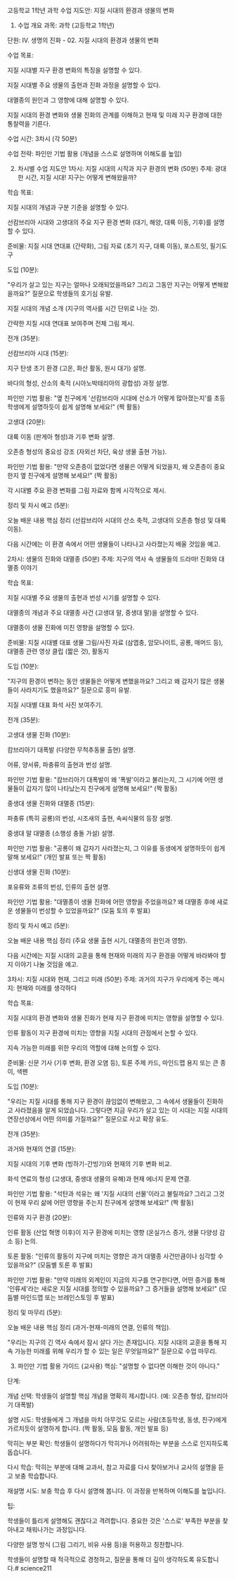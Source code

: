 고등학교 1학년 과학 수업 지도안: 지질 시대의 환경과 생물의 변화
1. 수업 개요
과목: 과학 (고등학교 1학년)

단원: IV. 생명의 진화 - 02. 지질 시대의 환경과 생물의 변화

수업 목표:

지질 시대별 지구 환경 변화의 특징을 설명할 수 있다.

지질 시대별 주요 생물의 출현과 진화 과정을 설명할 수 있다.

대멸종의 원인과 그 영향에 대해 설명할 수 있다.

지질 시대의 환경 변화와 생물 진화의 관계를 이해하고 현재 및 미래 지구 환경에 대한 통찰력을 기른다.

수업 시간: 3차시 (각 50분)

수업 전략: 파인만 기법 활용 (개념을 스스로 설명하며 이해도를 높임)

2. 차시별 수업 지도안
1차시: 지질 시대의 시작과 지구 환경의 변화 (50분)
주제: 광대한 시간, 지질 시대! 지구는 어떻게 변해왔을까?

학습 목표:

지질 시대의 개념과 구분 기준을 설명할 수 있다.

선캄브리아 시대와 고생대의 주요 지구 환경 변화 (대기, 해양, 대륙 이동, 기후)를 설명할 수 있다.

준비물: 지질 시대 연대표 (간략화), 그림 자료 (초기 지구, 대륙 이동), 포스트잇, 필기도구

도입 (10분):

"우리가 살고 있는 지구는 얼마나 오래되었을까요? 그리고 그동안 지구는 어떻게 변해왔을까요?" 질문으로 학생들의 호기심 유발.

지질 시대의 개념 소개 (지구의 역사를 시간 단위로 나눈 것).

간략한 지질 시대 연대표 보여주며 전체 그림 제시.

전개 (35분):

선캄브리아 시대 (15분):

지구 탄생 초기 환경 (고온, 화산 활동, 원시 대기) 설명.

바다의 형성, 산소의 축적 (시아노박테리아의 광합성) 과정 설명.

파인만 기법 활용: "옆 친구에게 '선캄브리아 시대에 산소가 어떻게 많아졌는지'를 초등학생에게 설명하듯이 쉽게 설명해 보세요!" (짝 활동)

고생대 (20분):

대륙 이동 (판게아 형성)과 기후 변화 설명.

오존층 형성의 중요성 강조 (자외선 차단, 육상 생물 출현 가능).

파인만 기법 활용: "만약 오존층이 없었다면 생물은 어떻게 되었을지, 왜 오존층이 중요한지 옆 친구에게 설명해 보세요!" (짝 활동)

각 시대별 주요 환경 변화를 그림 자료와 함께 시각적으로 제시.

정리 및 차시 예고 (5분):

오늘 배운 내용 핵심 정리 (선캄브리아 시대의 산소 축적, 고생대의 오존층 형성 및 대륙 이동).

다음 시간에는 이 환경 속에서 어떤 생물들이 나타나고 사라졌는지 배울 것임을 예고.

2차시: 생물의 진화와 대멸종 (50분)
주제: 지구의 역사 속 생물들의 드라마! 진화와 대멸종 이야기

학습 목표:

지질 시대별 주요 생물의 출현과 번성 시기를 설명할 수 있다.

대멸종의 개념과 주요 대멸종 사건 (고생대 말, 중생대 말)을 설명할 수 있다.

대멸종이 생물 진화에 미친 영향을 설명할 수 있다.

준비물: 지질 시대별 대표 생물 그림/사진 자료 (삼엽충, 암모나이트, 공룡, 매머드 등), 대멸종 관련 영상 클립 (짧은 것), 활동지

도입 (10분):

"지구의 환경이 변하는 동안 생물들은 어떻게 변했을까요? 그리고 왜 갑자기 많은 생물들이 사라지기도 했을까요?" 질문으로 흥미 유발.

지질 시대별 대표 화석 사진 보여주기.

전개 (35분):

고생대 생물 진화 (10분):

캄브리아기 대폭발 (다양한 무척추동물 출현) 설명.

어류, 양서류, 파충류의 출현과 번성 설명.

파인만 기법 활용: "캄브리아기 대폭발이 왜 '폭발'이라고 불리는지, 그 시기에 어떤 생물들이 갑자기 많이 나타났는지 친구에게 설명해 보세요!" (짝 활동)

중생대 생물 진화와 대멸종 (15분):

파충류 (특히 공룡)의 번성, 시조새의 출현, 속씨식물의 등장 설명.

중생대 말 대멸종 (소행성 충돌 가설) 설명.

파인만 기법 활용: "공룡이 왜 갑자기 사라졌는지, 그 이유를 동생에게 설명하듯이 쉽게 말해 보세요!" (개인 발표 또는 짝 활동)

신생대 생물 진화 (10분):

포유류와 조류의 번성, 인류의 출현 설명.

파인만 기법 활용: "대멸종이 생물 진화에 어떤 영향을 주었을까요? 왜 대멸종 후에 새로운 생물들이 번성할 수 있었을까요?" (모둠 토의 후 발표)

정리 및 차시 예고 (5분):

오늘 배운 내용 핵심 정리 (주요 생물 출현 시기, 대멸종의 원인과 영향).

다음 시간에는 지질 시대의 교훈을 통해 현재와 미래의 지구 환경을 어떻게 바라봐야 할지 이야기 나눌 것임을 예고.

3차시: 지질 시대와 현재, 그리고 미래 (50분)
주제: 과거의 지구가 우리에게 주는 메시지: 현재와 미래를 생각하다

학습 목표:

지질 시대의 환경 변화와 생물 진화가 현재 지구 환경에 미치는 영향을 설명할 수 있다.

인류 활동이 지구 환경에 미치는 영향을 지질 시대의 관점에서 논할 수 있다.

지속 가능한 미래를 위한 우리의 역할에 대해 논의할 수 있다.

준비물: 신문 기사 (기후 변화, 환경 오염 등), 토론 주제 카드, 마인드맵 용지 또는 큰 종이, 색펜

도입 (10분):

"우리는 지질 시대를 통해 지구 환경이 끊임없이 변해왔고, 그 속에서 생물들이 진화하고 사라졌음을 알게 되었습니다. 그렇다면 지금 우리가 살고 있는 이 시대는 지질 시대의 연장선상에서 어떤 의미를 가질까요?" 질문으로 사고 확장 유도.

전개 (35분):

과거와 현재의 연결 (15분):

지질 시대의 기후 변화 (빙하기-간빙기)와 현재의 기후 변화 비교.

화석 연료의 형성 (고생대, 중생대 생물의 유해)과 현재 에너지 문제 연결.

파인만 기법 활용: "석탄과 석유는 왜 '지질 시대의 선물'이라고 불릴까요? 그리고 그것이 현재 우리 삶에 어떤 영향을 주는지 친구에게 설명해 보세요!" (짝 활동)

인류와 지구 환경 (20분):

인류 활동 (산업 혁명 이후)이 지구 환경에 미치는 영향 (온실가스 증가, 생물 다양성 감소 등) 논의.

토론 활동: "인류의 활동이 지구에 미치는 영향은 과거 대멸종 사건만큼이나 심각할 수 있을까요?" (모둠별 토론 후 발표)

파인만 기법 활용: "만약 미래의 외계인이 지금의 지구를 연구한다면, 어떤 증거를 통해 '인류세'라는 새로운 지질 시대를 정의할 수 있을까요? 그 증거들을 설명해 보세요!" (모둠별 마인드맵 또는 브레인스토밍 후 발표)

정리 및 마무리 (5분):

오늘 배운 내용 핵심 정리 (과거-현재-미래의 연결, 인류의 책임).

"우리는 지구의 긴 역사 속에서 잠시 살다 가는 존재입니다. 지질 시대의 교훈을 통해 지속 가능한 미래를 위해 우리가 할 수 있는 일은 무엇일까요?" 질문으로 수업 마무리.

3. 파인만 기법 활용 가이드 (교사용)
핵심: "설명할 수 없다면 이해한 것이 아니다."

단계:

개념 선택: 학생들이 설명할 핵심 개념을 명확히 제시합니다. (예: 오존층 형성, 캄브리아기 대폭발)

설명 시도: 학생들에게 그 개념을 마치 아무것도 모르는 사람(초등학생, 동생, 친구)에게 가르치듯이 설명하게 합니다. (짝 활동, 모둠 활동, 개인 발표 등)

막히는 부분 확인: 학생들이 설명하다가 막히거나 어려워하는 부분을 스스로 인지하도록 돕습니다.

다시 학습: 막히는 부분에 대해 교과서, 참고 자료를 다시 찾아보거나 교사의 설명을 듣고 보충 학습합니다.

재설명 시도: 보충 학습 후 다시 설명해 봅니다. 이 과정을 반복하며 이해도를 높입니다.

팁:

학생들이 틀리게 설명해도 괜찮다고 격려합니다. 중요한 것은 '스스로' 부족한 부분을 찾아내고 채워나가는 과정입니다.

다양한 설명 방식 (그림 그리기, 비유 사용 등)을 허용하고 칭찬합니다.

학생들이 설명할 때 적극적으로 경청하고, 질문을 통해 더 깊이 생각하도록 유도합니다.# science211
